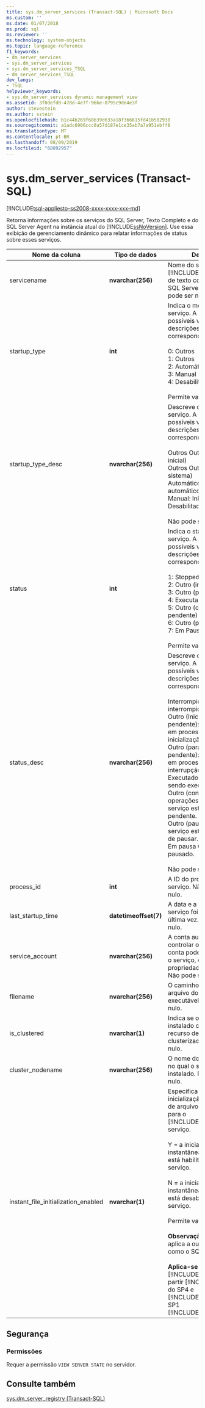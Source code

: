 ```yaml
---
title: sys.dm_server_services (Transact-SQL) | Microsoft Docs
ms.custom: ''
ms.date: 01/07/2018
ms.prod: sql
ms.reviewer: ''
ms.technology: system-objects
ms.topic: language-reference
f1_keywords:
- dm_server_services
- sys.dm_server_services
- sys.dm_server_services_TSQL
- dm_server_services_TSQL
dev_langs:
- TSQL
helpviewer_keywords:
- sys.dm_server_services dynamic management view
ms.assetid: 3f0defd0-478d-4e7f-96be-8795c9de4e3f
author: stevestein
ms.author: sstein
ms.openlocfilehash: b1c44b269f68b39d633a18f366615fd41b582938
ms.sourcegitcommit: a1adc6906ccc0a57d187e1ce35ab7a7a951ebff8
ms.translationtype: MT
ms.contentlocale: pt-BR
ms.lasthandoff: 08/09/2019
ms.locfileid: "68892957"
---
```

# <a name="sysdm_server_services-transact-sql"></a>sys.dm_server_services (Transact-SQL)
[!INCLUDE[tsql-appliesto-ss2008-xxxx-xxxx-xxx-md](../../includes/tsql-appliesto-ss2008-xxxx-xxxx-xxx-md.md)]

  Retorna informações sobre os serviços do SQL Server, Texto Completo e do SQL Server Agent na instância atual do [!INCLUDE[ssNoVersion](../../includes/ssnoversion-md.md)]. Use essa exibição de gerenciamento dinâmico para relatar informações de status sobre esses serviços.  
  
 
|Nome da coluna|Tipo de dados|Descrição|  
|-----------------|---------------|-----------------|  
|servicename|**nvarchar(256)**|Nome do serviço [!INCLUDE[ssDEnoversion](../../includes/ssdenoversion-md.md)], de texto completo ou de SQL Server Agent. Não pode ser nulo.|  
|startup_type|**int**|Indica o modo inicial do serviço. A seguir estão os possíveis valores e suas descrições correspondentes.<br /><br /> 0: Outros<br />1: Outros<br />2: Automático<br />3: Manual<br />4: Desabilitado<br /><br /> Permite valor nulo.|  
|startup_type_desc|**nvarchar(256)**|Descreve o modo inicial do serviço. A seguir estão os possíveis valores e suas descrições correspondentes.<br /><br /> Outros Outro (inicialização inicial)<br />Outros Outro (início do sistema)<br />Automático: Início automático<br />Manual: Início da demanda<br />Desabilitado: Desabilitado<br /><br /> Não pode ser nulo.|  
|status|**int**|Indica o status atual do serviço. A seguir estão os possíveis valores e suas descrições correspondentes.<br /><br /> 1: Stopped (parado)<br />2: Outro (início pendente)<br />3: Outro (parar pendente)<br />4: Executando<br />5: Outro (continuar pendente)<br />6: Outro (pausa pendente)<br />7: Em Pausa<br /><br /> Permite valor nulo.|  
|status_desc|**nvarchar(256)**|Descreve o status atual do serviço. A seguir estão os possíveis valores e suas descrições correspondentes.<br /><br /> Interrompido O serviço foi interrompido.<br />Outro (Iniciar operação pendente): O serviço está em processo de inicialização.<br />Outro (parar operação pendente): O serviço está em processo de interrupção.<br />Executado O serviço está sendo executado.<br />Outro (continuar as operações pendentes): O serviço está em um estado pendente.<br />Outro (pausa pendente): O serviço está em processo de pausar.<br />Em pausa O serviço foi pausado.<br /><br /> Não pode ser nulo.|  
|process_id|**int**|A ID do processo do serviço. Não pode ser nulo.|  
|last_startup_time|**datetimeoffset(7)**|A data e a hora em que o serviço foi iniciado pela última vez. Permite valor nulo.|  
|service_account|**nvarchar(256)**|A conta autorizada para controlar o serviço. Essa conta pode iniciar ou parar o serviço, ou modificar as propriedades do serviço. Não pode ser nulo.|  
|filename|**nvarchar(256)**|O caminho e o nome do arquivo do serviço executável. Não pode ser nulo.|  
|is_clustered|**nvarchar(1)**|Indica se o serviço é instalado como um recurso de um servidor clusterizado. Não pode ser nulo.|  
|cluster_nodename|**nvarchar(256)**|O nome do nó de cluster no qual o serviço está instalado. Permite valor nulo.|
|instant_file_initialization_enabled|**nvarchar(1)**|Especifica se a inicialização instantânea de arquivo está habilitada para o [!INCLUDE[ssDEnoversion](../../includes/ssdenoversion-md.md)] serviço.<br /><br />Y = a inicialização instantânea de arquivo está habilitada para o serviço.<br /><br />N = a inicialização instantânea de arquivo está desabilitada para o serviço.<br /><br /> Permite valor nulo.<br /><br /> **Observação:** Não se aplica a outros serviços, como o SQL Server Agent.<br /><br /> **Aplica-se a:** [!INCLUDE[ssNoVersion](../../includes/ssnoversion-md.md)](A partir [!INCLUDE[sssql11](../../includes/sssql11-md.md)] do SP4 e [!INCLUDE[ssSQL15](../../includes/sssql15-md.md)] do SP1 [!INCLUDE[ssCurrent](../../includes/sscurrent-md.md)]até).|  

## <a name="security"></a>Segurança  
  
### <a name="permissions"></a>Permissões  
 Requer a permissão `VIEW SERVER STATE` no servidor.  
  
## <a name="see-also"></a>Consulte também  
 [sys.dm_server_registry &#40;Transact-SQL&#41;](../../relational-databases/system-dynamic-management-views/sys-dm-server-registry-transact-sql.md)  
  
